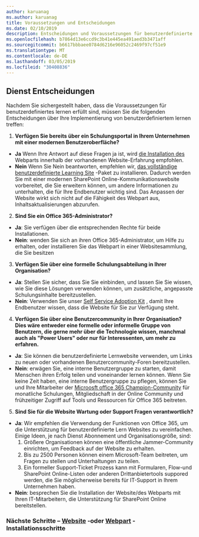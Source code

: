 ```yaml
---
author: karuanag
ms.author: karuanag
title: Voraussetzungen und Entscheidungen
ms.date: 02/10/2019
description: Entscheidungen und Voraussetzungen für benutzerdefinierte Lern Installation und-Einrichtung
ms.openlocfilehash: b7864d13e6ccd9c3b41e445ea491aed3b3471aff
ms.sourcegitcommit: b6617bbbaee0784d6216e96052c2469f97cf51e9
ms.translationtype: MT
ms.contentlocale: de-DE
ms.lasthandoff: 03/05/2019
ms.locfileid: "30408836"
---
```

## <a name="service-decisions"></a>Dienst Entscheidungen

Nachdem Sie sichergestellt haben, dass die Voraussetzungen für benutzerdefiniertes lernen erfüllt sind, müssen Sie die folgenden Entscheidungen über Ihre Implementierung von benutzerdefiniertem lernen treffen:

1. **Verfügen Sie bereits über ein Schulungsportal in Ihrem Unternehmen mit einer modernen Benutzeroberfläche?**

- **Ja** Wenn Ihre Antwort auf diese Fragen ja ist, wird [die Installation des](installwebpart.md) Webparts innerhalb der vorhandenen Website-Erfahrung empfohlen.
- **Nein** Wenn Sie Nein beantworten, empfehlen wir, [das vollständige benutzerdefinierte Learning Site](installsitepackage.md) -Paket zu installieren.  Dadurch werden Sie mit einer modernen SharePoint Online-Kommunikationswebsite vorbereitet, die Sie erweitern können, um andere Informationen zu unterhalten, die für Ihre Endbenutzer wichtig sind.  Das Anpassen der Website wirkt sich nicht auf die Fähigkeit des Webpart aus, Inhaltsaktualisierungen abzurufen. 

2. **Sind Sie ein Office 365-Administrator?**

- **Ja**: Sie verfügen über die entsprechenden Rechte für beide Installationen.
- **Nein**: wenden Sie sich an ihren Office 365-Administrator, um Hilfe zu erhalten, oder installieren Sie das Webpart in einer Websitesammlung, die Sie besitzen

3. **Verfügen Sie über eine formelle Schulungsabteilung in Ihrer Organisation?**

- **Ja**: Stellen Sie sicher, dass Sie Sie einbinden, und lassen Sie Sie wissen, wie Sie diese Lösungen verwenden können, um zusätzliche, angepasste Schulungsinhalte bereitzustellen.
- **Nein**: Verwenden Sie unser [Self Service Adoption Kit](driveadoption.md) , damit Ihre Endbenutzer wissen, dass die Website für Sie zur Verfügung steht.

4. **Verfügen Sie über eine Benutzercommunity in Ihrer Organisation?  Dies wäre entweder eine formelle oder informelle Gruppe von Benutzern, die gerne mehr über die Technologie wissen, manchmal auch als "Power Users" oder nur für Interessenten, um mehr zu erfahren.**

- **Ja**: Sie können die benutzerdefinierte Lernwebsite verwenden, um Links zu neuen oder vorhandenen Benutzercommunity-Foren bereitzustellen.
- **Nein**: erwägen Sie, eine interne Benutzergruppe zu starten, damit Menschen ihren Erfolg teilen und voneinander lernen können.  Wenn Sie keine Zeit haben, eine interne Benutzergruppe zu pflegen, können Sie und Ihre Mitarbeiter der [Microosft office 365 Champion-Community](https://aka.ms/O365Champions) für monatliche Schulungen, Mitgliedschaft in der Online Community und frühzeitiger Zugriff auf Tools und Ressourcen für Office 365 beitreten.

5.  **Sind Sie für die Website Wartung oder Support Fragen verantwortlich?**

- **Ja**: Wir empfehlen die Verwendung der Funktionen von Office 365, um die Unterstützung für benutzerdefinierte Lern Websites zu vereinfachen.  Einige Ideen, je nach Dienst Abonnement und Organisationsgröße, sind:
    1. Größere Organisationen können eine öffentliche Jammer-Community einrichten, um Feedback auf der Website zu erhalten.
    2. Bis zu 2500 Personen können einem Microsoft-Team beitreten, um Fragen zu stellen und Unterhaltungen zu teilen.
    3. Ein formeller Support-Ticket Prozess kann mit Formularen, Flow-und SharePoint Online-Listen oder anderen Drittanbietertools suppored werden, die Sie möglicherweise bereits für IT-Support in Ihrem Unternehmen haben. 
- **Nein**: besprechen Sie die Installation der Website/des Webparts mit Ihren IT-Mitarbeitern, die Unterstützung für SharePoint Online bereitstellen.  

### <a name="next-steps---site-provisioninginstallsitepackagemd-or-webpartinstallwebpartmd-installation-steps"></a>Nächste Schritte – [Website](installsitepackage.md) -oder [Webpart](installwebpart.md) -Installationsschritte